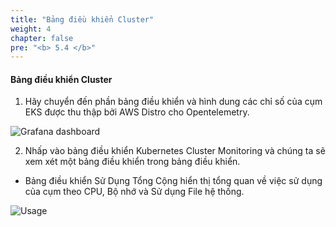 ```yaml
---
title: "Bảng điều khiển Cluster"
weight: 4
chapter: false
pre: "<b> 5.4 </b>"
---
```


#### Bảng điều khiển Cluster


1. Hãy chuyển đến phần bảng điều khiển và hình dung các chỉ số của cụm EKS được thu thập bởi AWS Distro cho Opentelemetry.


![Grafana dashboard](/EKS-Workshop-4/images/0007/0005.png?featherlight=false&width=90pc)


2. Nhấp vào bảng điều khiển Kubernetes Cluster Monitoring và chúng ta sẽ xem xét một bảng điều khiển trong bảng điều khiển.

- Bảng điều khiển Sử Dụng Tổng Cộng hiển thị tổng quan về việc sử dụng của cụm theo CPU, Bộ nhớ và Sử dụng File hệ thống.

![Usage](/EKS-Workshop-4/images/0007/0006.png?featherlight=false&width=90pc)